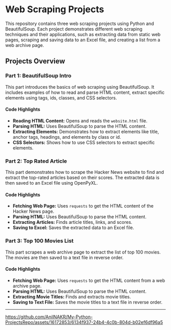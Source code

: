 Web Scraping Projects
=====================

This repository contains three web scraping projects using Python and BeautifulSoup. Each project demonstrates different web scraping techniques and their applications, such as extracting data from static web pages, scraping and saving data to an Excel file, and creating a list from a web archive page.

Projects Overview
-----------------

### Part 1: BeautifulSoup Intro

This part introduces the basics of web scraping using BeautifulSoup. It includes examples of how to read and parse HTML content, extract specific elements using tags, ids, classes, and CSS selectors.

#### Code Highlights

-   **Reading HTML Content:** Opens and reads the `website.html` file.
-   **Parsing HTML:** Uses BeautifulSoup to parse the HTML content.
-   **Extracting Elements:** Demonstrates how to extract elements like title, anchor tags, headings, and elements by class or id.
-   **CSS Selectors:** Shows how to use CSS selectors to extract specific elements.

### Part 2: Top Rated Article

This part demonstrates how to scrape the Hacker News website to find and extract the top-rated articles based on their scores. The extracted data is then saved to an Excel file using OpenPyXL.

#### Code Highlights

-   **Fetching Web Page:** Uses `requests` to get the HTML content of the Hacker News page.
-   **Parsing HTML:** Uses BeautifulSoup to parse the HTML content.
-   **Extracting Articles:** Finds article titles, links, and scores.
-   **Saving to Excel:** Saves the extracted data to an Excel file.

### Part 3: Top 100 Movies List

This part scrapes a web archive page to extract the list of top 100 movies. The movies are then saved to a text file in reverse order.

#### Code Highlights

-   **Fetching Web Page:** Uses `requests` to get the HTML content from a web archive page.
-   **Parsing HTML:** Uses BeautifulSoup to parse the HTML content.
-   **Extracting Movie Titles:** Finds and extracts movie titles.
-   **Saving to Text File:** Saves the movie titles to a text file in reverse order.

<hr>


https://github.com/AnilNAKR/My-Python-ProjectsRepo/assets/16172853/6134f937-24b4-4c0b-804d-b02ef6df96a5


